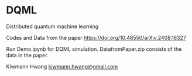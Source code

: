 # DQML
Distributed quantum machine learning

Codes and Data from the paper 
https://doi.org/10.48550/arXiv.2408.16327

Run Demo.ipynb for DQML simulation.
DatafromPaper.zip consists of the data in the paper.

Kiwmann Hwang
kiwmann.hwang@gmail.com


